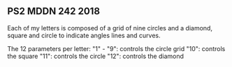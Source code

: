 ## PS2 MDDN 242 2018

Each of my letters is composed of a grid of nine circles and a diamond, square and circle to indicate angles lines and curves.

The 12 parameters per letter:
  "1" - "9": controls the circle grid 
  "10": controls the square
  "11": controls the circle
  "12": controls the diamond

